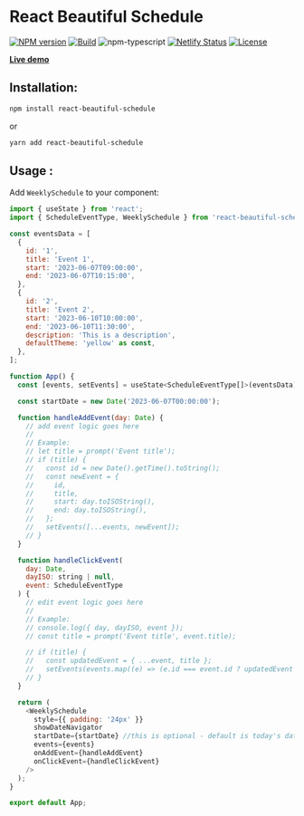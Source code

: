 # React Beautiful Schedule

[![NPM version][npm-image]][npm-url]
[![Build][github-build]][github-build-url]
![npm-typescript]
[![Netlify Status][netlify]][netlify-url]
[![License][github-license]][github-license-url]

[**Live demo**](https://react-beautiful-schedule-demo.netlify.app)

## Installation:

```bash
npm install react-beautiful-schedule
```

or

```bash
yarn add react-beautiful-schedule
```

## Usage :

Add `WeeklySchedule` to your component:

```js
import { useState } from 'react';
import { ScheduleEventType, WeeklySchedule } from 'react-beautiful-schedule';

const eventsData = [
  {
    id: '1',
    title: 'Event 1',
    start: '2023-06-07T09:00:00',
    end: '2023-06-07T10:15:00',
  },
  {
    id: '2',
    title: 'Event 2',
    start: '2023-06-10T10:00:00',
    end: '2023-06-10T11:30:00',
    description: 'This is a description',
    defaultTheme: 'yellow' as const,
  },
];

function App() {
  const [events, setEvents] = useState<ScheduleEventType[]>(eventsData);

  const startDate = new Date('2023-06-07T00:00:00');

  function handleAddEvent(day: Date) {
    // add event logic goes here
    //
    // Example:
    // let title = prompt('Event title');
    // if (title) {
    //   const id = new Date().getTime().toString();
    //   const newEvent = {
    //     id,
    //     title,
    //     start: day.toISOString(),
    //     end: day.toISOString(),
    //   };
    //   setEvents([...events, newEvent]);
    // }
  }

  function handleClickEvent(
    day: Date,
    dayISO: string | null,
    event: ScheduleEventType
  ) {
    // edit event logic goes here
    //
    // Example:
    // console.log({ day, dayISO, event });
    // const title = prompt('Event title', event.title);

    // if (title) {
    //   const updatedEvent = { ...event, title };
    //   setEvents(events.map((e) => (e.id === event.id ? updatedEvent : e)));
    // }
  }

  return (
    <WeeklySchedule
      style={{ padding: '24px' }}
      showDateNavigator
      startDate={startDate} //this is optional - default is today's date
      events={events}
      onAddEvent={handleAddEvent}
      onClickEvent={handleClickEvent}
    />
  );
}

export default App;
```

[npm-url]: https://www.npmjs.com/react-beautiful-schedule
[npm-image]: https://img.shields.io/npm/v/react-beautiful-schedule
[github-license]: https://img.shields.io/badge/license-MIT-green
[github-license-url]: https://github.com/ahmedalatawi/react-beautiful-schedule/blob/main/LICENSE
[github-build]: https://github.com/ahmedalatawi/react-beautiful-schedule/actions/workflows/main.yml/badge.svg
[github-build-url]: https://github.com/ahmedalatawi/react-beautiful-schedule/actions/workflows/main.yml
[npm-typescript]: https://img.shields.io/npm/types/react-beautiful-schedule
[netlify]: https://api.netlify.com/api/v1/badges/4051b791-71f6-4c5b-9fb6-1d5db749cef8/deploy-status
[netlify-url]: https://app.netlify.com/sites/react-beautiful-schedule/deploys
